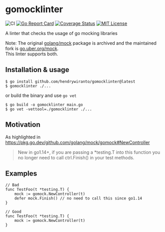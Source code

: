 # gomocklinter

![CI](https://github.com/hendrywiranto/gomocklinter/workflows/CI/badge.svg)
[![Go Report Card](https://goreportcard.com/badge/github.com/hendrywiranto/gomocklinter)](https://goreportcard.com/report/github.com/hendrywiranto/gomocklinter)
[![Coverage Status](https://coveralls.io/repos/github/hendrywiranto/gomocklinter/badge.svg?branch=main)](https://coveralls.io/github/hendrywiranto/gomocklinter?branch=main)
[![MIT License](http://img.shields.io/badge/license-MIT-blue.svg?style=flat)](LICENSE)

A linter that checks the usage of go mocking libraries

Note: The original [golang/mock](https://github.com/golang/mock) package is archived and the maintained fork is [go.uber.org/mock](https://github.com/uber/mock).  
This linter supports both.

## Installation & usage

```
$ go install github.com/hendrywiranto/gomocklinter@latest
$ gomocklinter ./...
```

or build the binary and use `go vet`
```
$ go build -o gomocklinter main.go
$ go vet -vettool=./gomocklinter ./...
```

## Motivation
As highlighted in https://pkg.go.dev/github.com/golang/mock/gomock#NewController

>New in go1.14+, if you are passing a *testing.T into this function you no longer need to call ctrl.Finish() in your test methods.  

## Examples
```
// Bad
func TestFoo(t *testing.T) {
	mock := gomock.NewController(t)
	defer mock.Finish() // no need to call this since go1.14
}

// Good
func TestFoo(t *testing.T) {
	mock := gomock.NewController(t)	
}
```
